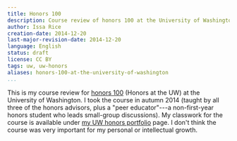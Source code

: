```yaml
---
title: Honors 100
description: Course review of honors 100 at the University of Washington
author: Issa Rice
creation-date: 2014-12-20
last-major-revision-date: 2014-12-20
language: English
status: draft
license: CC BY
tags: uw, uw-honors
aliases: honors-100-at-the-university-of-washington
...
```


This is my course review for [honors 100](https://depts.washington.edu/uwhonors/courses/honors100/) (Honors at the UW) at the University of Washington.
I took the course in autumn 2014 (taught by all three of the honors advisors, plus a "peer educator"---a non-first-year honors student who leads small-group discussions).
My classwork for the course is available under [my UW honors portfolio]() page.
I don't think the course was very important for my personal or intellectual growth.
